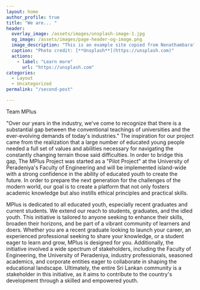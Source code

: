 ```yaml
---
layout: home
author_profile: true
title: "We are... "
header:
  overlay_image: /assets/images/unsplash-image-1.jpg
  og_image: /assets/images/page-header-og-image.png
  image_description: "This is an example site copied from Nenathambara"
  caption: "Photo credit: [**Unsplash**](https://unsplash.com)"
  actions:
    - label: "Learn more"
      url: "https://unsplash.com"
categories:
  - Layout
  - Uncategorized
permalink: "/second-post"

---
```


Team MPlus 



"Over our years in the industry, we've come to recognize that there is a substantial gap between the conventional teachings of universities and the ever-evolving demands of today's industries." The inspiration for our project came from the realization that a large number of educated young people needed a full set of values and abilities necessary for navigating the constantly changing terrain those said difficulties. In order to bridge this gap, The MPlus Project was started as a "Pilot Project" at the University of Peradeniya's Faculty of Engineering and will be implemented island-wide with a strong confidence in the ability of educated youth to create the future. In order to prepare the next generation for the challenges of the modern world, our goal is to create a platform that not only fosters academic knowledge but also instills ethical principles and practical skills.

MPlus is dedicated to all educated youth, especially recent graduates and current students. We extend our reach to students, graduates, and the idled youth. This initiative is tailored to anyone seeking to enhance their skills, broaden their horizons, and be part of a vibrant community of learners and doers. Whether you are a recent graduate looking to launch your career, an experienced professional seeking to share your knowledge, or a student eager to learn and grow, MPlus is designed for you. Additionally, the initiative involved a wide spectrum of stakeholders, including the Faculty of Engineering, the University of Peradeniya, industry professionals, seasoned academics, and corporate entities eager to collaborate in shaping the educational landscape. Ultimately, the entire Sri Lankan community is a stakeholder in this initiative, as it aims to contribute to the country's development through a skilled and empowered youth.


